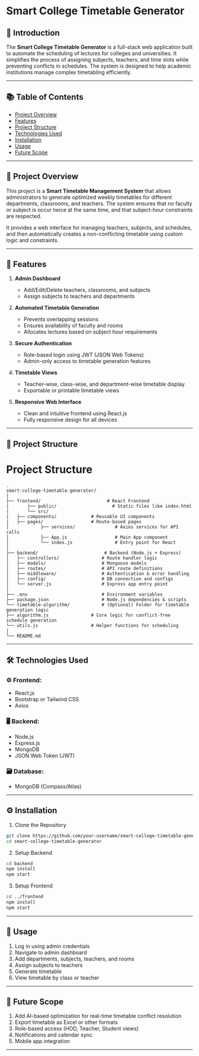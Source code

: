 # Smart College Timetable Generator

## 📝 Introduction

The **Smart College Timetable Generator** is a full-stack web application built to automate the scheduling of lectures for colleges and universities. It simplifies the process of assigning subjects, teachers, and time slots while preventing conflicts in schedules. The system is designed to help academic institutions manage complex timetabling efficiently.

---

## 📚 Table of Contents

- [Project Overview](#project-overview)
- [Features](#features)
- [Project Structure](#project-structure)
- [Technologies Used](#technologies-used)
- [Installation](#installation)
- [Usage](#usage)
- [Future Scope](#future-scope)

---

## 📌 Project Overview

This project is a **Smart Timetable Management System** that allows administrators to generate optimized weekly timetables for different departments, classrooms, and teachers. The system ensures that no faculty or subject is occur twice at the same time, and that subject-hour constraints are respected.

It provides a web interface for managing teachers, subjects, and schedules, and then automatically creates a non-conflicting timetable using custom logic and constraints.

---

## 🌟 Features

1. **Admin Dashboard**
   - Add/Edit/Delete teachers, classrooms, and subjects
   - Assign subjects to teachers and departments

2. **Automated Timetable Generation**
   - Prevents overlapping sessions
   - Ensures availability of faculty and rooms
   - Allocates lectures based on subject hour requirements

3. **Secure Authentication**
   - Role-based login using JWT (JSON Web Tokens)
   - Admin-only access to timetable generation features

4. **Timetable Views**
   - Teacher-wise, class-wise, and department-wise timetable display
   - Exportable or printable timetable views

5. **Responsive Web Interface**
   - Clean and intuitive frontend using React.js
   - Fully responsive design for all devices

---

## 📂 Project Structure

# Project Structure

    .
    smart-college-timetable-generator/
    │
    ├── frontend/                         # React Frontend
    |       ├── public/                     # Static files like index.html
    |       └── src/
    |	├── components/             # Reusable UI components
    |	├── pages/                  # Route-based pages
    │            ├── services/               # Axios services for API calls
    │            ├── App.js                  # Main App component
    │            └── index.js                # Entry point for React
    │       
    ├── backend/                         # Backend (Node.js + Express)
    │   ├── controllers/                # Route handler logic
    │   ├── models/                     # Mongoose models
    │   ├── routes/                     # API route definitions
    │   ├── middleware/                 # Authentication & error handling
    │   ├── config/                     # DB connection and configs
    │   └── server.js                   # Express app entry point
    │
    ├── .env                            # Environment variables
    ├── package.json                    # Node.js dependencies & scripts
    └── timetable-algorithm/            # (Optional) Folder for timetable generation logic
    ├── algorithm.js                # Core logic for conflict-free schedule generation
    └── utils.js                    # Helper functions for scheduling
    |
    └── README.md

---

## 🛠️ Technologies Used

### ⚙️ Frontend:
- React.js
- Bootstrap or Tailwind CSS
- Axios

### 🖥️ Backend:
- Node.js
- Express.js
- MongoDB
- JSON Web Token (JWT)

### 🗃️ Database:
- MongoDB (Compass/Atlas)

---

## ⚙️ Installation

1. Clone the Repository
```bash
git clone https://github.com/your-username/smart-college-timetable-generator.git
cd smart-college-timetable-generator
```

2. Setup Backend
```bash
cd backend
npm install
npm start
```

3. Setup Frontend
```bash
cd ../frontend
npm install
npm start
```
---

## 🧪 Usage

1. Log in using admin credentials
2. Navigate to admin dashboard
3. Add departments, subjects, teachers, and rooms
4. Assign subjects to teachers
5. Generate timetable
6. View timetable by class or teacher

---

##  🚀 Future Scope

1. Add AI-based optimization for real-time timetable conflict resolution
2. Export timetable as Excel or other formats
3. Role-based access (HOD, Teacher, Student views)
4. Notifications and calendar sync
5. Mobile app integration

--- 
